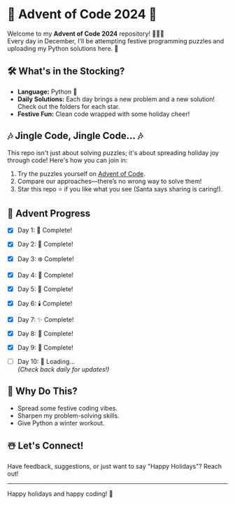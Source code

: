 # 🎄 Advent of Code 2024 🎅  

Welcome to my **Advent of Code 2024** repository! 🧑‍💻✨  
Every day in December, I'll be attempting festive programming puzzles and uploading my Python solutions here. 🎁  

## 🛠️ What's in the Stocking?  
- **Language:** Python 🐍  
- **Daily Solutions:** Each day brings a new problem and a new solution! Check out the folders for each star.  
- **Festive Fun:** Clean code wrapped with some holiday cheer!  

## 🎶 Jingle Code, Jingle Code... 🎶  
This repo isn't just about solving puzzles; it's about spreading holiday joy through code! Here's how you can join in:  
1. Try the puzzles yourself on [Advent of Code](https://adventofcode.com/).  
2. Compare our approaches—there’s no wrong way to solve them!  
3. Star this repo ⭐ if you like what you see (Santa says sharing is caring!).  

## 📅 Advent Progress  
- [x] Day 1: 🎅 Complete!  
- [x] Day 2: 🌟 Complete!  
- [x] Day 3: ❄️ Complete!  
- [x] Day 4: 🎁 Complete!  
- [x] Day 5: 🎄 Complete!  
- [x] Day 6: 🕯️ Complete!  
- [x] Day 7: ✨ Complete!  
- [x] Day 8: 🌌 Complete!  
- [x] Day 9: 🎐 Complete!  
- [ ] Day 10: 🔔 Loading...  
_(Check back daily for updates!)_  



## 🎄 Why Do This?  
- Spread some festive coding vibes.  
- Sharpen my problem-solving skills.  
- Give Python a winter workout.  

## ☃️ Let's Connect!  
Have feedback, suggestions, or just want to say "Happy Holidays"? Reach out!  

---

Happy holidays and happy coding! 🌟  
